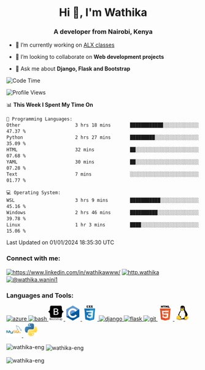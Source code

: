 <h1 align="center">Hi 👋, I'm Wathika</h1>
<h3 align="center">A developer from Nairobi, Kenya</h3>

- 🔭 I’m currently working on [ALX classes](https://www.alxafrica.com/software-engineering/)
  
- 👯 I’m looking to collaborate on **Web development projects**

- 💬 Ask me about **Django, Flask and Bootstrap**
  

<!--START_SECTION:waka-->
![Code Time](http://img.shields.io/badge/Code%20Time-40%20hrs%2046%20mins-blue)

![Profile Views](http://img.shields.io/badge/Profile%20Views-0-blue)

📊 **This Week I Spent My Time On** 

```text
💬 Programming Languages: 
Other                    3 hrs 18 mins       ████████████░░░░░░░░░░░░░   47.37 % 
Python                   2 hrs 27 mins       █████████░░░░░░░░░░░░░░░░   35.09 % 
HTML                     32 mins             ██░░░░░░░░░░░░░░░░░░░░░░░   07.68 % 
YAML                     30 mins             ██░░░░░░░░░░░░░░░░░░░░░░░   07.28 % 
Text                     7 mins              ░░░░░░░░░░░░░░░░░░░░░░░░░   01.77 % 

💻 Operating System: 
WSL                      3 hrs 9 mins        ███████████░░░░░░░░░░░░░░   45.16 % 
Windows                  2 hrs 46 mins       ██████████░░░░░░░░░░░░░░░   39.78 % 
Linux                    1 hr 3 mins         ████░░░░░░░░░░░░░░░░░░░░░   15.06 % 
```


 Last Updated on 01/01/2024 18:35:30 UTC
<!--END_SECTION:waka-->
<h3 align="left">Connect with me:</h3>
<p align="left">
<a href="https://linkedin.com/in/https://www.linkedin.com/in/wathikawww/" target="blank"><img align="center" src="https://raw.githubusercontent.com/rahuldkjain/github-profile-readme-generator/master/src/images/icons/Social/linked-in-alt.svg" alt="https://www.linkedin.com/in/wathikawww/" height="30" width="40" /></a>
<a href="https://instagram.com/http.wathika" target="blank"><img align="center" src="https://raw.githubusercontent.com/rahuldkjain/github-profile-readme-generator/master/src/images/icons/Social/instagram.svg" alt="http.wathika" height="30" width="40" /></a>
<a href="https://medium.com/@wathika.wanini1" target="blank"><img align="center" src="https://raw.githubusercontent.com/rahuldkjain/github-profile-readme-generator/master/src/images/icons/Social/medium.svg" alt="@wathika.wanini1" height="30" width="40" /></a>
</p>

<h3 align="left">Languages and Tools:</h3>
<p align="left"> <a href="https://azure.microsoft.com/en-in/" target="_blank" rel="noreferrer"> <img src="https://www.vectorlogo.zone/logos/microsoft_azure/microsoft_azure-icon.svg" alt="azure" width="40" height="40"/> </a> <a href="https://www.gnu.org/software/bash/" target="_blank" rel="noreferrer"> <img src="https://www.vectorlogo.zone/logos/gnu_bash/gnu_bash-icon.svg" alt="bash" width="40" height="40"/> </a> <a href="https://getbootstrap.com" target="_blank" rel="noreferrer"> <img src="https://raw.githubusercontent.com/devicons/devicon/master/icons/bootstrap/bootstrap-plain-wordmark.svg" alt="bootstrap" width="40" height="40"/> </a> <a href="https://www.cprogramming.com/" target="_blank" rel="noreferrer"> <img src="https://raw.githubusercontent.com/devicons/devicon/master/icons/c/c-original.svg" alt="c" width="40" height="40"/> </a> <a href="https://www.w3schools.com/css/" target="_blank" rel="noreferrer"> <img src="https://raw.githubusercontent.com/devicons/devicon/master/icons/css3/css3-original-wordmark.svg" alt="css3" width="40" height="40"/> </a> <a href="https://www.djangoproject.com/" target="_blank" rel="noreferrer"> <img src="https://cdn.worldvectorlogo.com/logos/django.svg" alt="django" width="40" height="40"/> </a> <a href="https://flask.palletsprojects.com/" target="_blank" rel="noreferrer"> <img src="https://www.vectorlogo.zone/logos/pocoo_flask/pocoo_flask-icon.svg" alt="flask" width="40" height="40"/> </a> <a href="https://git-scm.com/" target="_blank" rel="noreferrer"> <img src="https://www.vectorlogo.zone/logos/git-scm/git-scm-icon.svg" alt="git" width="40" height="40"/> </a> <a href="https://www.w3.org/html/" target="_blank" rel="noreferrer"> <img src="https://raw.githubusercontent.com/devicons/devicon/master/icons/html5/html5-original-wordmark.svg" alt="html5" width="40" height="40"/> </a> <a href="https://www.linux.org/" target="_blank" rel="noreferrer"> <img src="https://raw.githubusercontent.com/devicons/devicon/master/icons/linux/linux-original.svg" alt="linux" width="40" height="40"/> </a> <a href="https://www.mysql.com/" target="_blank" rel="noreferrer"> <img src="https://raw.githubusercontent.com/devicons/devicon/master/icons/mysql/mysql-original-wordmark.svg" alt="mysql" width="40" height="40"/> </a> <a href="https://www.python.org" target="_blank" rel="noreferrer"> <img src="https://raw.githubusercontent.com/devicons/devicon/master/icons/python/python-original.svg" alt="python" width="40" height="40"/> </a> </p>

<p><img align="left" src="https://github-readme-stats.vercel.app/api/top-langs?username=wathika-eng&show_icons=true&locale=en&layout=compact" alt="wathika-eng" /></p>

<p>&nbsp;<img align="center" src="https://github-readme-stats.vercel.app/api?username=wathika-eng&show_icons=true&locale=en" alt="wathika-eng" /></p>

<p><img align="center" src="https://github-readme-streak-stats.herokuapp.com/?user=wathika-eng&" alt="wathika-eng" /></p>

